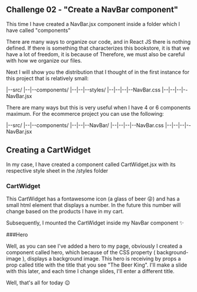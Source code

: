 ## Challenge 02 - "Create a NavBar component"

This time I have created a NavBar.jsx component inside a folder
which I have called "components"

There are many ways to organize our code, and in React JS there is nothing defined.
If there is something that characterizes this bookstore, it is that we have a lot of freedom, it is because of
Therefore, we must also be careful with how we organize our files.

Next I will show you the distribution that I thought of in the first instance for this project that is relatively small:

|--src/
|--|--components/
|--|--|--styles/
|--|--|--|--NavBar.css
|--|--|--|--NavBar.jsx

There are many ways but this is very useful when I have 4 or 6 components maximum. For the ecommerce project you can use the following:

|--src/
|--|--components/
|--|--|--NavBar/
|--|--|--|--NavBar.css
|--|--|--|--NavBar.jsx

## Creating a CartWidget

In my case, I have created a component called CartWidget.jsx with its respective style sheet in the /styles folder

### CartWidget

This CartWidget has a fontawesome icon (a glass of beer 😜) and has a small html element that displays a number. In the future this number will change based on the products I have in my cart.

Subsequently, I mounted the CartWidget inside my NavBar component ✨

###Hero

Well, as you can see I've added a hero to my page, obviously I created a component called hero, which because of the CSS property ( background-image ), displays a background image. This hero is receiving by props a prop called title with the title that you see "The Beer King". I'll make a slide with this later, and each time I change slides, I'll enter a different title.

Well, that's all for today 😉
